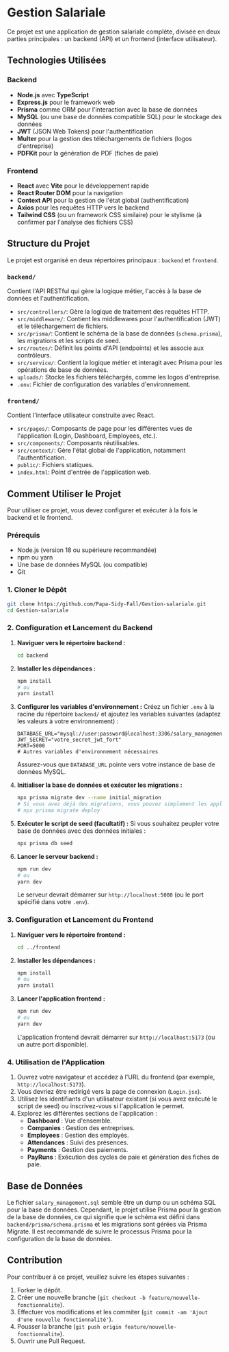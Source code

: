 # Gestion Salariale

Ce projet est une application de gestion salariale complète, divisée en deux parties principales : un backend (API) et un frontend (interface utilisateur).

## Technologies Utilisées

### Backend
*   **Node.js** avec **TypeScript**
*   **Express.js** pour le framework web
*   **Prisma** comme ORM pour l'interaction avec la base de données
*   **MySQL** (ou une base de données compatible SQL) pour le stockage des données
*   **JWT** (JSON Web Tokens) pour l'authentification
*   **Multer** pour la gestion des téléchargements de fichiers (logos d'entreprise)
*   **PDFKit** pour la génération de PDF (fiches de paie)

### Frontend
*   **React** avec **Vite** pour le développement rapide
*   **React Router DOM** pour la navigation
*   **Context API** pour la gestion de l'état global (authentification)
*   **Axios** pour les requêtes HTTP vers le backend
*   **Tailwind CSS** (ou un framework CSS similaire) pour le stylisme (à confirmer par l'analyse des fichiers CSS)

## Structure du Projet

Le projet est organisé en deux répertoires principaux : `backend` et `frontend`.

### `backend/`
Contient l'API RESTful qui gère la logique métier, l'accès à la base de données et l'authentification.

*   `src/controllers/`: Gère la logique de traitement des requêtes HTTP.
*   `src/middleware/`: Contient les middlewares pour l'authentification (JWT) et le téléchargement de fichiers.
*   `src/prisma/`: Contient le schéma de la base de données (`schema.prisma`), les migrations et les scripts de seed.
*   `src/routes/`: Définit les points d'API (endpoints) et les associe aux contrôleurs.
*   `src/service/`: Contient la logique métier et interagit avec Prisma pour les opérations de base de données.
*   `uploads/`: Stocke les fichiers téléchargés, comme les logos d'entreprise.
*   `.env`: Fichier de configuration des variables d'environnement.

### `frontend/`
Contient l'interface utilisateur construite avec React.

*   `src/pages/`: Composants de page pour les différentes vues de l'application (Login, Dashboard, Employees, etc.).
*   `src/components/`: Composants réutilisables.
*   `src/context/`: Gère l'état global de l'application, notamment l'authentification.
*   `public/`: Fichiers statiques.
*   `index.html`: Point d'entrée de l'application web.

## Comment Utiliser le Projet

Pour utiliser ce projet, vous devez configurer et exécuter à la fois le backend et le frontend.

### Prérequis

*   Node.js (version 18 ou supérieure recommandée)
*   npm ou yarn
*   Une base de données MySQL (ou compatible)
*   Git

### 1. Cloner le Dépôt

```bash
git clone https://github.com/Papa-Sidy-Fall/Gestion-salariale.git
cd Gestion-salariale
```

### 2. Configuration et Lancement du Backend

1.  **Naviguer vers le répertoire backend :**
    ```bash
    cd backend
    ```

2.  **Installer les dépendances :**
    ```bash
    npm install
    # ou
    yarn install
    ```

3.  **Configurer les variables d'environnement :**
    Créez un fichier `.env` à la racine du répertoire `backend/` et ajoutez les variables suivantes (adaptez les valeurs à votre environnement) :
    ```env
    DATABASE_URL="mysql://user:password@localhost:3306/salary_management_db"
    JWT_SECRET="votre_secret_jwt_fort"
    PORT=5000
    # Autres variables d'environnement nécessaires
    ```
    Assurez-vous que `DATABASE_URL` pointe vers votre instance de base de données MySQL.

4.  **Initialiser la base de données et exécuter les migrations :**
    ```bash
    npx prisma migrate dev --name initial_migration
    # Si vous avez déjà des migrations, vous pouvez simplement les appliquer :
    # npx prisma migrate deploy
    ```

5.  **Exécuter le script de seed (facultatif) :**
    Si vous souhaitez peupler votre base de données avec des données initiales :
    ```bash
    npx prisma db seed
    ```

6.  **Lancer le serveur backend :**
    ```bash
    npm run dev
    # ou
    yarn dev
    ```
    Le serveur devrait démarrer sur `http://localhost:5000` (ou le port spécifié dans votre `.env`).

### 3. Configuration et Lancement du Frontend

1.  **Naviguer vers le répertoire frontend :**
    ```bash
    cd ../frontend
    ```

2.  **Installer les dépendances :**
    ```bash
    npm install
    # ou
    yarn install
    ```

3.  **Lancer l'application frontend :**
    ```bash
    npm run dev
    # ou
    yarn dev
    ```
    L'application frontend devrait démarrer sur `http://localhost:5173` (ou un autre port disponible).

### 4. Utilisation de l'Application

1.  Ouvrez votre navigateur et accédez à l'URL du frontend (par exemple, `http://localhost:5173`).
2.  Vous devriez être redirigé vers la page de connexion (`Login.jsx`).
3.  Utilisez les identifiants d'un utilisateur existant (si vous avez exécuté le script de seed) ou inscrivez-vous si l'application le permet.
4.  Explorez les différentes sections de l'application :
    *   **Dashboard** : Vue d'ensemble.
    *   **Companies** : Gestion des entreprises.
    *   **Employees** : Gestion des employés.
    *   **Attendances** : Suivi des présences.
    *   **Payments** : Gestion des paiements.
    *   **PayRuns** : Exécution des cycles de paie et génération des fiches de paie.

## Base de Données

Le fichier `salary_management.sql` semble être un dump ou un schéma SQL pour la base de données. Cependant, le projet utilise Prisma pour la gestion de la base de données, ce qui signifie que le schéma est défini dans `backend/prisma/schema.prisma` et les migrations sont gérées via Prisma Migrate. Il est recommandé de suivre le processus Prisma pour la configuration de la base de données.

## Contribution

Pour contribuer à ce projet, veuillez suivre les étapes suivantes :
1.  Forker le dépôt.
2.  Créer une nouvelle branche (`git checkout -b feature/nouvelle-fonctionnalite`).
3.  Effectuer vos modifications et les commiter (`git commit -am 'Ajout d'une nouvelle fonctionnalité'`).
4.  Pousser la branche (`git push origin feature/nouvelle-fonctionnalite`).
5.  Ouvrir une Pull Request.
